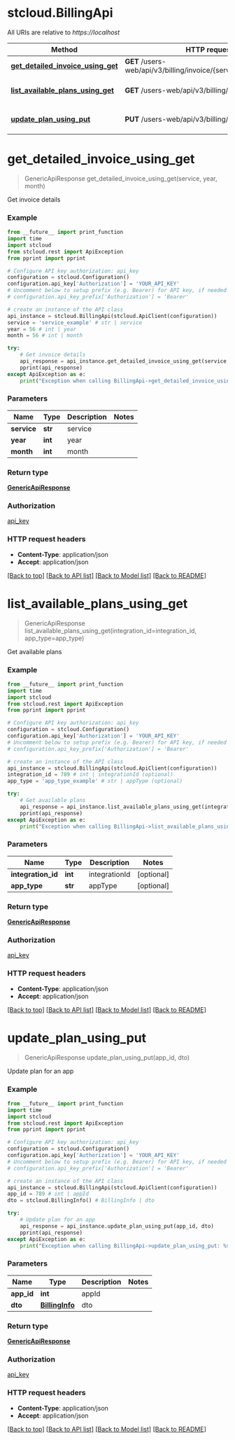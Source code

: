 # stcloud.BillingApi

All URIs are relative to *https://localhost*

Method | HTTP request | Description
------------- | ------------- | -------------
[**get_detailed_invoice_using_get**](BillingApi.md#get_detailed_invoice_using_get) | **GET** /users-web/api/v3/billing/invoice/{service}/{year}/{month} | Get invoice details
[**list_available_plans_using_get**](BillingApi.md#list_available_plans_using_get) | **GET** /users-web/api/v3/billing/availablePlans | Get available plans
[**update_plan_using_put**](BillingApi.md#update_plan_using_put) | **PUT** /users-web/api/v3/billing/info/{appId} | Update plan for an app


# **get_detailed_invoice_using_get**
> GenericApiResponse get_detailed_invoice_using_get(service, year, month)

Get invoice details

### Example
```python
from __future__ import print_function
import time
import stcloud
from stcloud.rest import ApiException
from pprint import pprint

# Configure API key authorization: api_key
configuration = stcloud.Configuration()
configuration.api_key['Authorization'] = 'YOUR_API_KEY'
# Uncomment below to setup prefix (e.g. Bearer) for API key, if needed
# configuration.api_key_prefix['Authorization'] = 'Bearer'

# create an instance of the API class
api_instance = stcloud.BillingApi(stcloud.ApiClient(configuration))
service = 'service_example' # str | service
year = 56 # int | year
month = 56 # int | month

try:
    # Get invoice details
    api_response = api_instance.get_detailed_invoice_using_get(service, year, month)
    pprint(api_response)
except ApiException as e:
    print("Exception when calling BillingApi->get_detailed_invoice_using_get: %s\n" % e)
```

### Parameters

Name | Type | Description  | Notes
------------- | ------------- | ------------- | -------------
 **service** | **str**| service | 
 **year** | **int**| year | 
 **month** | **int**| month | 

### Return type

[**GenericApiResponse**](GenericApiResponse.md)

### Authorization

[api_key](../README.md#api_key)

### HTTP request headers

 - **Content-Type**: application/json
 - **Accept**: application/json

[[Back to top]](#) [[Back to API list]](../README.md#documentation-for-api-endpoints) [[Back to Model list]](../README.md#documentation-for-models) [[Back to README]](../README.md)

# **list_available_plans_using_get**
> GenericApiResponse list_available_plans_using_get(integration_id=integration_id, app_type=app_type)

Get available plans

### Example
```python
from __future__ import print_function
import time
import stcloud
from stcloud.rest import ApiException
from pprint import pprint

# Configure API key authorization: api_key
configuration = stcloud.Configuration()
configuration.api_key['Authorization'] = 'YOUR_API_KEY'
# Uncomment below to setup prefix (e.g. Bearer) for API key, if needed
# configuration.api_key_prefix['Authorization'] = 'Bearer'

# create an instance of the API class
api_instance = stcloud.BillingApi(stcloud.ApiClient(configuration))
integration_id = 789 # int | integrationId (optional)
app_type = 'app_type_example' # str | appType (optional)

try:
    # Get available plans
    api_response = api_instance.list_available_plans_using_get(integration_id=integration_id, app_type=app_type)
    pprint(api_response)
except ApiException as e:
    print("Exception when calling BillingApi->list_available_plans_using_get: %s\n" % e)
```

### Parameters

Name | Type | Description  | Notes
------------- | ------------- | ------------- | -------------
 **integration_id** | **int**| integrationId | [optional] 
 **app_type** | **str**| appType | [optional] 

### Return type

[**GenericApiResponse**](GenericApiResponse.md)

### Authorization

[api_key](../README.md#api_key)

### HTTP request headers

 - **Content-Type**: application/json
 - **Accept**: application/json

[[Back to top]](#) [[Back to API list]](../README.md#documentation-for-api-endpoints) [[Back to Model list]](../README.md#documentation-for-models) [[Back to README]](../README.md)

# **update_plan_using_put**
> GenericApiResponse update_plan_using_put(app_id, dto)

Update plan for an app

### Example
```python
from __future__ import print_function
import time
import stcloud
from stcloud.rest import ApiException
from pprint import pprint

# Configure API key authorization: api_key
configuration = stcloud.Configuration()
configuration.api_key['Authorization'] = 'YOUR_API_KEY'
# Uncomment below to setup prefix (e.g. Bearer) for API key, if needed
# configuration.api_key_prefix['Authorization'] = 'Bearer'

# create an instance of the API class
api_instance = stcloud.BillingApi(stcloud.ApiClient(configuration))
app_id = 789 # int | appId
dto = stcloud.BillingInfo() # BillingInfo | dto

try:
    # Update plan for an app
    api_response = api_instance.update_plan_using_put(app_id, dto)
    pprint(api_response)
except ApiException as e:
    print("Exception when calling BillingApi->update_plan_using_put: %s\n" % e)
```

### Parameters

Name | Type | Description  | Notes
------------- | ------------- | ------------- | -------------
 **app_id** | **int**| appId | 
 **dto** | [**BillingInfo**](BillingInfo.md)| dto | 

### Return type

[**GenericApiResponse**](GenericApiResponse.md)

### Authorization

[api_key](../README.md#api_key)

### HTTP request headers

 - **Content-Type**: application/json
 - **Accept**: application/json

[[Back to top]](#) [[Back to API list]](../README.md#documentation-for-api-endpoints) [[Back to Model list]](../README.md#documentation-for-models) [[Back to README]](../README.md)

